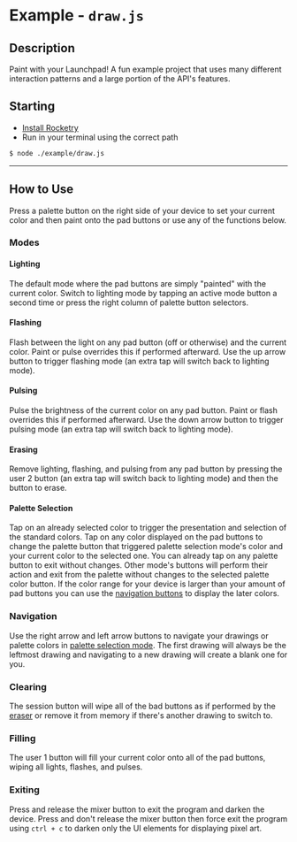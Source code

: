 # Example - `draw.js`
## Description
Paint with your Launchpad! A fun example project that uses many different interaction patterns and a large portion of the API's features.


## Starting
- [Install Rocketry](../installation.md)
- Run in your terminal using the correct path
```bash
$ node ./example/draw.js
```


---


## How to Use
Press a palette button on the right side of your device to set your current color and then paint onto the pad buttons or use any of the functions below.


### Modes
#### Lighting
The default mode where the pad buttons are simply "painted" with the current color. Switch to lighting mode by tapping an active mode button a second time or press the right column of palette button selectors.

#### Flashing
Flash between the light on any pad button (off or otherwise) and the current color. Paint or pulse overrides this if performed afterward. Use the up arrow button to trigger flashing mode (an extra tap will switch back to lighting mode).

#### Pulsing
Pulse the brightness of the current color on any pad button. Paint or flash overrides this if performed afterward. Use the down arrow button to trigger pulsing mode (an extra tap will switch back to lighting mode).

#### Erasing
Remove lighting, flashing, and pulsing from any pad button by pressing the user 2 button (an extra tap will switch back to lighting mode) and then the button to erase.

#### Palette Selection
Tap on an already selected color to trigger the presentation and selection of the standard colors. Tap on any color displayed on the pad buttons to change the palette button that triggered palette selection mode's color and your current color to the selected one. You can already tap on any palette button to exit without changes. Other mode's buttons will perform their action and exit from the palette without changes to the selected palette color button. If the color range for your device is larger than your amount of pad buttons you can use the [navigation buttons](#navigation) to display the later colors.


### Navigation
Use the right arrow and left arrow buttons to navigate your drawings or palette colors in [palette selection mode](#palette-selection). The first drawing will always be the leftmost drawing and navigating to a new drawing will create a blank one for you.


### Clearing
The session button will wipe all of the bad buttons as if performed by the [eraser](#erasing) or remove it from memory if there's another drawing to switch to.


### Filling
The user 1 button will fill your current color onto all of the pad buttons, wiping all lights, flashes, and pulses.


### Exiting
Press and release the mixer button to exit the program and darken the device. Press and don't release the mixer button then force exit the program using `ctrl + c` to darken only the UI elements for displaying pixel art.
